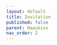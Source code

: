 ```yaml
---
layout: default
title: Invitation
published: false
parent: Haaukins
nav_order: 2
---
```


<!--  todo:  complete this part -->
